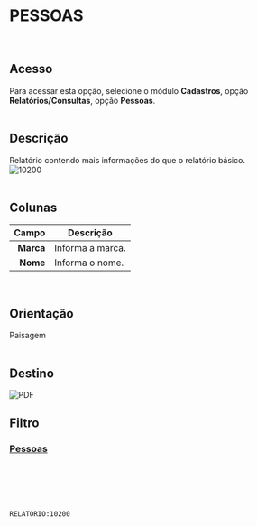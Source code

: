 # PESSOAS
<br>

## Acesso
Para acessar esta opção, selecione o módulo **Cadastros**, opção **Relatórios/Consultas**, opção **Pessoas**.
<br>
<br>

## Descrição
Relatório contendo mais informações do que o relatório básico.
<br>
![10200](https://raw.githubusercontent.com/netforcews/docs-siscom/master/relatorios/imagens/10200.png)
<br>
<br>

## Colunas
Campo | Descrição
--:|---
**Marca** | Informa a marca.
**Nome** | Informa o nome.
<br>

## Orientação
Paisagem   
<br>

## Destino
 ![PDF](https://raw.githubusercontent.com/netforcews/docs-siscom/master/relatorios/imagens/pdf-48.png)
<br>

## Filtro
### [Pessoas](/geral/con-pessoas.md)
<br>
<br>
<br>
<br>

```RELATORIO:10200```
